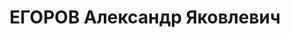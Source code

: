 ---
title: ЕГОРОВ Александр Яковлевич
description: "Род. в 1903, г. Санкт-Петербург. Проживал: г. Енисейск. Ссыльный. Счетовод\
  \ в техникуме \n  Арестован 10.10.1936. Обв.: к.-р. деятельность. Приговор: ВК ВС\
  \ СССР, 20.04.1937 – ВМН. Расстрелян 20.04.1937, в г. Красноярске. \n  Реабилитирован\
  \ ВК ВС СССР 24.09.1959"
---